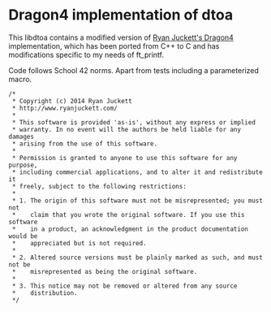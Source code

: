 # Dragon4 implementation of dtoa

This libdtoa contains a modified version of [Ryan Juckett's Dragon4](http://www.ryanjuckett.com/programming/printing-floating-point-numbers/)
implementation, which has been ported from C++ to C and has modifications
specific to my needs of ft_printf.

Code follows School 42 norms. Apart from tests including a parameterized macro.

```
/*
 * Copyright (c) 2014 Ryan Juckett
 * http://www.ryanjuckett.com/
 *
 * This software is provided 'as-is', without any express or implied
 * warranty. In no event will the authors be held liable for any damages
 * arising from the use of this software.
 *
 * Permission is granted to anyone to use this software for any purpose,
 * including commercial applications, and to alter it and redistribute it
 * freely, subject to the following restrictions:
 *
 * 1. The origin of this software must not be misrepresented; you must not
 *    claim that you wrote the original software. If you use this software
 *    in a product, an acknowledgment in the product documentation would be
 *    appreciated but is not required.
 *
 * 2. Altered source versions must be plainly marked as such, and must not be
 *    misrepresented as being the original software.
 *
 * 3. This notice may not be removed or altered from any source
 *    distribution.
 */
```
